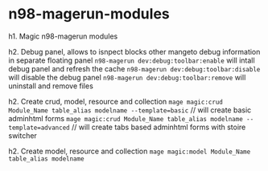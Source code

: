 # n98-magerun-modules

h1. Magic n98-magerun modules


h2. Debug panel, allows to isnpect blocks other mangeto debug information in separate floating panel
`n98-magerun dev:debug:toolbar:enable` will intall debug panel and refresh the cache
`n98-magerun dev:debug:toolbar:disable` will disable the debug panel
`n98-magerun dev:debug:toolbar:remove` will uninstall and remove files

h2. Create crud, model, resource and collection 
`mage magic:crud Module_Name table_alias modelname --template=basic`    // will create basic adminhtml forms
`mage magic:crud Module_Name table_alias modelname --template=advanced` // will create tabs based adminhtml forms with stoire switcher

h2. Create model, resource and collection 
`mage magic:model Module_Name table_alias modelname`



